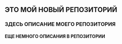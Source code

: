 ## ЭТО МОЙ НОВЫЙ РЕПОЗИТОРИЙ

### ЗДЕСЬ ОПИСАНИЕ МОЕГО РЕПОЗИТОРИЯ

#### ЕЩЕ НЕМНОГО ОПИСАНИЯ В РЕПОЗИТОРИИ
